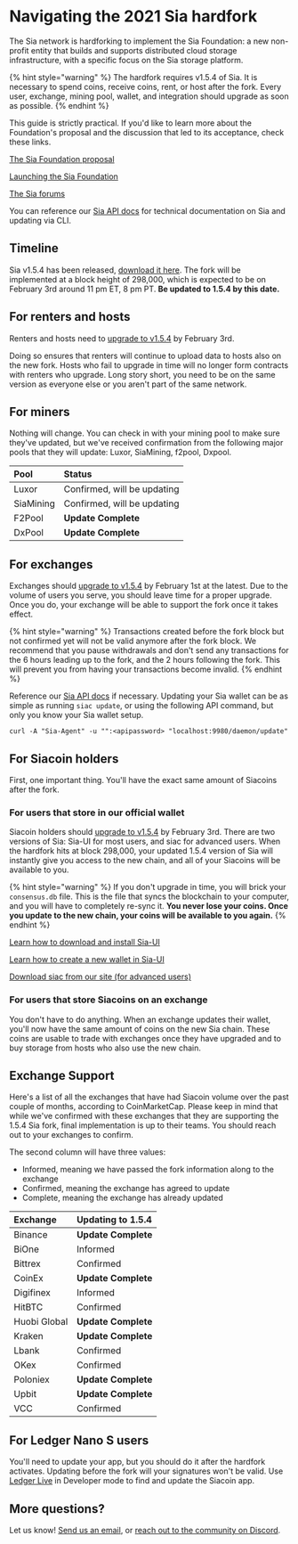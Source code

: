 # Navigating the 2021 Sia hardfork

The Sia network is hardforking to implement the Sia Foundation: a new non-profit entity that builds and supports distributed cloud storage infrastructure, with a specific focus on the Sia storage platform.

{% hint style="warning" %}
The hardfork requires v1.5.4 of Sia. It is necessary to spend coins, receive coins, rent, or host after the fork. Every user, exchange, mining pool, wallet, and integration should upgrade as soon as possible.
{% endhint %}

This guide is strictly practical. If you'd like to learn more about the Foundation's proposal and the discussion that led to its acceptance, check these links.

[The Sia Foundation proposal](https://www.reddit.com/r/siacoin/comments/iox6ly/proposal_the_sia_foundation/)

[Launching the Sia Foundation](https://blog.sia.tech/launching-the-sia-foundation-ee47dfab4d2c)

[The Sia forums](https://forum.sia.tech)

You can reference our [Sia API docs](https://sia.tech/docs/) for technical documentation on Sia and updating via CLI.

## Timeline

Sia v1.5.4 has been released, [download it here](https://sia.tech/get-started). The fork will be implemented at a block height of 298,000, which is expected to be on February 3rd around 11 pm ET, 8 pm PT. **Be updated to 1.5.4 by this date.**

## For renters and hosts

Renters and hosts need to [upgrade to v1.5.4](https://sia.tech/get-started) by February 3rd.

Doing so ensures that renters will continue to upload data to hosts also on the new fork. Hosts who fail to upgrade in time will no longer form contracts with renters who upgrade. Long story short, you need to be on the same version as everyone else or you aren't part of the same network.

## For miners

Nothing will change. You can check in with your mining pool to make sure they've updated, but we've received confirmation from the following major pools that they will update: Luxor, SiaMining, f2pool, Dxpool.

| Pool | Status |
| :--- | :--- |
| Luxor | Confirmed, will be updating |
| SiaMining | Confirmed, will be updating |
| F2Pool | **Update Complete** |
| DxPool | **Update Complete** |

## For exchanges

Exchanges should [upgrade to v1.5.4](https://sia.tech/get-started) by February 1st at the latest. Due to the volume of users you serve, you should leave time for a proper upgrade. Once you do, your exchange will be able to support the fork once it takes effect.

{% hint style="warning" %}
Transactions created before the fork block but not confirmed yet will not be valid anymore after the fork block. We recommend that you pause withdrawals and don't send any transactions for the 6 hours leading up to the fork, and the 2 hours following the fork. This will prevent you from having your transactions become invalid.
{% endhint %}

Reference our [Sia API docs](https://sia.tech/docs/) if necessary. Updating your Sia wallet can be as simple as running `siac update`, or using the following API command, but only you know your Sia wallet setup.

```text
curl -A "Sia-Agent" -u "":<apipassword> "localhost:9980/daemon/update"
```

## For Siacoin holders

First, one important thing. You'll have the exact same amount of Siacoins after the fork.

### For users that store in our official wallet

Siacoin holders should [upgrade to v1.5.4](https://sia.tech/get-started) by February 3rd. There are two versions of Sia: Sia-UI for most users, and siac for advanced users. When the hardfork hits at block 298,000, your updated 1.5.4 version of Sia will instantly give you access to the new chain, and all of your Siacoins will be available to you.

{% hint style="warning" %}
If you don't upgrade in time, you will brick your `consensus.db` file. This is the file that syncs the blockchain to your computer, and you will have to completely re-sync it. **You never lose your coins. Once you update to the new chain, your coins will be available to you again.**
{% endhint %}

[Learn how to download and install Sia-UI](../your-sia-wallet/sia-ui-faqs/how-to-download-and-install-sia-ui.md)

[Learn how to create a new wallet in Sia-UI](../your-sia-wallet/sia-ui-faqs/how-to-make-a-new-wallet-in-sia-ui.md)

[Download siac from our site \(for advanced users\)](http://sia.tech/get-started)

### For users that store Siacoins on an exchange

You don't have to do anything. When an exchange updates their wallet, you'll now have the same amount of coins on the new Sia chain. These coins are usable to trade with exchanges once they have upgraded and to buy storage from hosts who also use the new chain.

## Exchange Support

Here's a list of all the exchanges that have had Siacoin volume over the past couple of months, according to CoinMarketCap. Please keep in mind that while we've confirmed with these exchanges that they are supporting the 1.5.4 Sia fork, final implementation is up to their teams. You should reach out to your exchanges to confirm.

The second column will have three values:

* Informed, meaning we have passed the fork information along to the exchange
* Confirmed, meaning the exchange has agreed to update
* Complete, meaning the exchange has already updated

| Exchange | Updating to 1.5.4 |
| :--- | :--- |
| Binance | **Update Complete** |
| BiOne | Informed |
| Bittrex | Confirmed |
| CoinEx | **Update Complete** |
| Digifinex | Informed |
| HitBTC | Confirmed |
| Huobi Global | **Update Complete** |
| Kraken | **Update Complete** |
| Lbank | Confirmed |
| OKex | Confirmed |
| Poloniex | **Update Complete** |
| Upbit | **Update Complete** |
| VCC | Confirmed |

## For Ledger Nano S users

You'll need to update your app, but you should do it after the hardfork activates. Updating before the fork will your signatures won't be valid. Use [Ledger Live](../sia-integrations/using-the-sia-ledger-nano-s-app.md#install_the_sia_ledger_nano_s_app) in Developer mode to find and update the Siacoin app.

## More questions?

Let us know! [Send us an email](mailto:hello@sia.tech), or [reach out to the community on Discord](https://discord.gg/sia).

